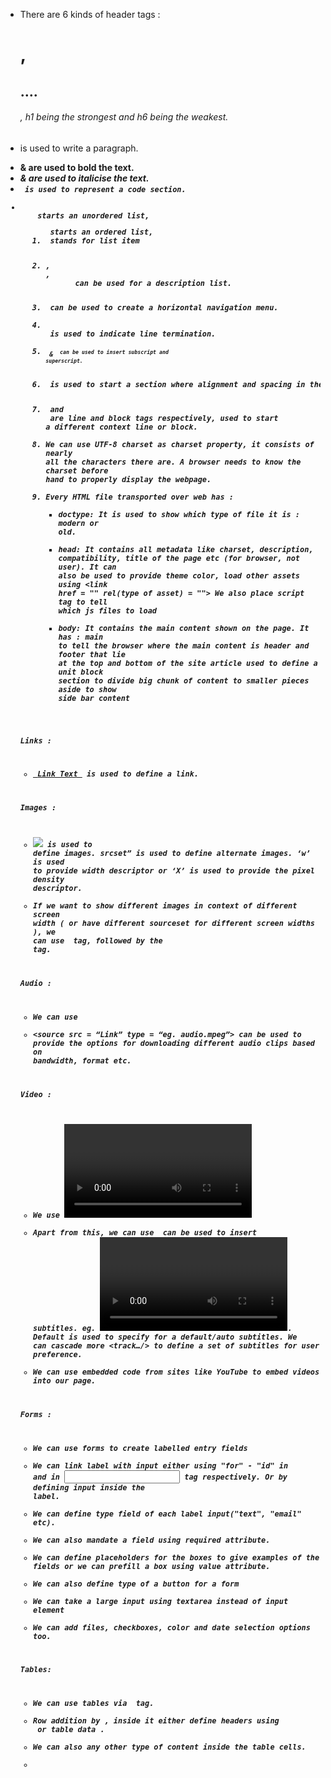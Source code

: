 - There are 6 kinds of header tags : <h1>, <h2> ….<h6>, h1 being the strongest and h6 being the weakest.
- <p> is used to write a paragraph.
- <b> & <strong> are used to bold the text.
- <em> & <I> are used to italicise the text.
- <code> is used to represent a code section.
- <ul> starts an unordered list, <ol> starts an ordered list, <li> stands for list item
- <dl>, <dt>, <dd> can be used for a description list.
- <nav> can be used to create a horizontal navigation menu.
- <br/> is used to indicate line termination.
- <sub> & <sup> can be used to insert subscript and superscript.
- <pre> is used to start a section where alignment and spacing in the html file matters.
- <span> and <div> are line and block tags respectively, used to start a different context line or block.
- We can use UTF-8 charset as charset property, it consists of nearly all the characters there are. A browser needs to know the charset before hand to properly display the webpage.
- Every HTML file transported over web has :
  - doctype: It is used to show which type of file it is : modern or old.
  - head: It contains all metadata like charset, description, compatibility, title of the page etc (for browser, not user).
    It can also be used to provide theme color, load other assets using <link href = "" rel(type of asset) = "">
    We also place script tag to tell which js files to load
  - body: It contains the main content shown on the page.
    It has :
    main to tell the browser where the main content is
    header and footer that lie at the top and bottom of the site
    article used to define a unit block
    section to divide big chunk of content to smaller pieces
    aside to show side bar content

Links :

- <a href = “Link”> Link Text </a> is used to define a link.

Images :

- <img src = “Link” width = “” height = “” srcset=“”> is used to define images. srcset” is used to define alternate images. ‘w’ is used to provide width descriptor or ‘X’ is used to provide the pixel density descriptor.
- If we want to show different images in context of different screen width ( or have different sourceset for different screen widths ), we can use <picture> tag, followed by the <source media = “” srcset = “”> tag.

Audio :

- We can use <audio> to use an audio clip. It comes with attributes like controls, autoplay, and loop. Controls provides media control options on the audio, loop is used to loop the video.
- <source src = “Link” type = “eg. audio.mpeg”> can be used to provide the options for downloading different audio clips based on bandwidth, format etc.

Video :

- We use <video> to use a video clip. Similar to audio, we can use attributes like controls, autoplay etc. <source…..> is also similar.
- Apart from this, we can use <track/> can be used to insert subtitles. eg. <video> <source …./> <track src = “Link” kind = “captions” label = “English” srclang = “en” default/> </video>. Default is used to specify for a default/auto subtitles. We can cascade more <track…/> to define a set of subtitles for user preference.
- We can use embedded code from sites like YouTube to embed videos into our page.

Forms :

- We can use forms to create labelled entry fields
- We can link label with input either using "for" - "id" in <label> and in <input> tag respectively.
  Or by defining input inside the label.
- We can define type field of each label input("text", "email" etc).
- We can also mandate a field using required attribute.
- We can define placeholders for the boxes to give examples of the fields or we can prefill a box using value attribute.
- We can also define type of a button for a form
- We can take a large input using textarea instead of input element
- We can add files, checkboxes, color and date selection options too.

Tables:

- We can use tables via <tables></tables> tag.
- Row addition by <tr></tr>, inside it either define headers using <th></th> or table data <td></td>.
- We can also any other type of content inside the table cells.
-
